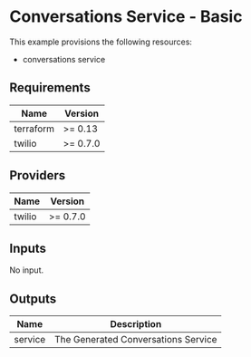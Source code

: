 # Conversations Service - Basic

This example provisions the following resources:

- conversations service

## Requirements

| Name      | Version  |
| --------- | -------- |
| terraform | >= 0.13  |
| twilio    | >= 0.7.0 |

## Providers

| Name   | Version  |
| ------ | -------- |
| twilio | >= 0.7.0 |

## Inputs

No input.

## Outputs

| Name    | Description                         |
| ------- | ----------------------------------- |
| service | The Generated Conversations Service |
